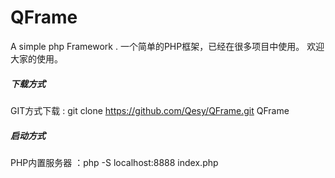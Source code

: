 # QFrame
A simple php Framework .
一个简单的PHP框架，已经在很多项目中使用。
欢迎大家的使用。
<br><h5>下载方式</h5>
GIT方式下载 : git clone https://github.com/Qesy/QFrame.git QFrame
<br><h5>启动方式</h5>
PHP内置服务器 ：php -S localhost:8888 index.php
